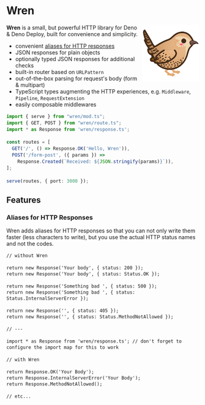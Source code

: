 # Wren

<img align="right" src="./static/wren.png" height="150px" alt="wren: a small, but powerful HTTP library for Deno & Deno Deploy">

**Wren** is a small, but powerful HTTP library for Deno & Deno Deploy, built for convenience and simplicity.

- convenient [aliases for HTTP responses](#aliases-for-http-responses)
- JSON responses for plain objects
- optionally typed JSON responses for additional checks
- built-in router based on `URLPattern`
- out-of-the-box parsing for request's body (form & multipart) 
- TypeScript types augmenting the HTTP experiences, e.g. `Middleware`, `Pipeline`, `RequestExtension`
- easily composable middlewares


```ts
import { serve } from "wren/mod.ts";
import { GET, POST } from "wren/route.ts";
import * as Response from 'wren/response.ts';

const routes = [
  GET('/', () => Response.OK('Hello, Wren')),
  POST('/form-post', ({ params }) => 
    Response.Created(`Received: ${JSON.stringify(params)}`)),
];

serve(routes, { port: 3000 });
```

## Features

### Aliases for HTTP Responses

Wren adds aliases for HTTP responses so that you can not only write them faster (less characters to write), but you use the actual HTTP status names and not the codes.

```tsx
// without Wren

return new Response('Your body', { status: 200 });
return new Response('Your body', { status: Status.OK });

return new Response('Something bad ', { status: 500 });
return new Response('Something bad ', { status: Status.InternalServerError });

return new Response('', { status: 405 });
return new Response('', { status: Status.MethodNotAllowed });

// ---

import * as Response from 'wren/response.ts'; // don't forget to configure the import map for this to work

// with Wren

return Response.OK('Your Body');
return Response.InternalServerError('Your Body');
return Response.MethodNotAllowed();

// etc...
```
